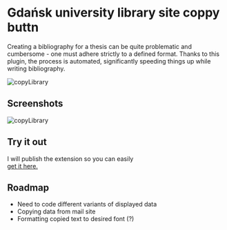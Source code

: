 # Gdańsk university library site coppy buttn

Creating a bibliography for a thesis can be quite problematic and cumbersome - one must adhere strictly to a defined format. 
Thanks to this plugin, the process is automated, significantly speeding things up while writing bibliography. 

![copyLibrary](https://user-images.githubusercontent.com/79585523/219038127-867ff5e7-0e01-4d88-bcb2-db15cee7d756.png)


## Screenshots
![copyLibrary](https://user-images.githubusercontent.com/79585523/219036539-3cca5dc6-bb2b-4323-a480-784291ceb8e3.png)


## Try it out 
I will publish the extension so you can easily  
[get it here.](https://github.com/MarcinPestka/Library-site-chrome-extension)


## Roadmap

- Need to code different variants of displayed data 
- Copying data from mail site
- Formatting copied text to desired font (?)
